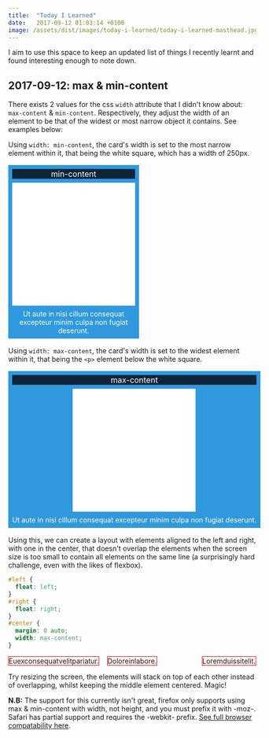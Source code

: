```yaml
---
title:  "Today I Learned"
date:   2017-09-12 01:03:14 +0100
image: /assets/dist/images/today-i-learned/today-i-learned-masthead.jpg
---
```


I aim to use this space to keep an updated list of things I recently learnt and found interesting enough to note down.

<style>
  figure.example {
    max-width: 100%;
    background: #3099DD;
    padding: 8px;
    margin: 16px 0;
  }
  figure.example figcaption {
    font-size: 16px;
    text-align: center;
    background: #0e2439;
    color: #fff;
  }
  figure.example .fill {
    margin: 8px auto;
    width: 250px;
    height: 250px;
    background: #fff;
  }
  figure.example p {
    margin: 0;
    text-align: center;
    color: #fff;
  }

  figure.example.min-content {
    width: min-content;
  }
  figure.example.max-content {
    width: max-content;
  }

  .footer-example > div {
    border: 1px solid red;
  }
  .footer-example .left {
    float: left;
  }
  .footer-example .right {
    float: right;
  }
  .footer-example .center {
    margin: 0 auto;
    width: max-content;
  }
</style>

## 2017-09-12: max &amp; min-content

There exists 2 values for the css `width` attribute that I didn't know about: `max-content` &amp; `min-content`. Respectively, they adjust the width of an element to be that of the widest or most narrow object it contains. See examples below:


Using `width: min-content`, the card's width is set to the most narrow element within it, that being the white square, which has a width of 250px.

<figure class="example min-content">
  <figcaption>min-content</figcaption>
  <div class="fill"></div>
  <p>Ut aute in nisi cillum consequat excepteur minim culpa non fugiat deserunt.</p>
</figure>

Using `width: max-content`, the card's width is set to the widest element within it, that being the `<p>` element below the white square.

<figure class="example max-content">
  <figcaption>max-content</figcaption>
  <div class="fill"></div>
  <p>Ut aute in nisi cillum consequat excepteur minim culpa non fugiat deserunt.</p>
</figure>


Using this, we can create a layout with elements aligned to the left and right, with one in the center, that doesn't overlap the elements when the screen size is too small to contain all elements on the same line (a surprisingly hard challenge, even with the likes of flexbox). 

```css
#left {
  float: left;
}
#right {
  float: right;
}
#center {
  margin: 0 auto;
  width: max-content;
}
```

<div class="footer-example">
  <div class="left">
    Euexconsequatvelitpariatur.
  </div>
  <div class="right">
    Loremduissitelit.
  </div>
  <div class="center">
    Doloreinlabore.
  </div>
</div>

Try resizing the screen, the elements will stack on top of each other instead of overlapping, whilst keeping the middle element centered. Magic!

**N.B:** The support for this currently isn't great, firefox only supports using max &amp; min-content with width, not height, and you must prefix it with -moz-. Safari has partial support and requires the -webkit- prefix. [See full browser compatability here](http://caniuse.com/#feat=intrinsic-width).